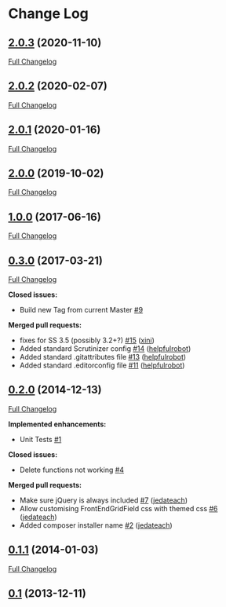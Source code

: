 # Change Log

## [2.0.3](https://github.com/webbuilders-group/silverstripe-frontendgridfield/tree/2.0.3) (2020-11-10)
[Full Changelog](https://github.com/webbuilders-group/silverstripe-frontendgridfield/compare/2.0.2...2.0.3)

## [2.0.2](https://github.com/webbuilders-group/silverstripe-frontendgridfield/tree/2.0.2) (2020-02-07)
[Full Changelog](https://github.com/webbuilders-group/silverstripe-frontendgridfield/compare/2.0.1...2.0.2)

## [2.0.1](https://github.com/webbuilders-group/silverstripe-frontendgridfield/tree/2.0.1) (2020-01-16)
[Full Changelog](https://github.com/webbuilders-group/silverstripe-frontendgridfield/compare/2.0.0...2.0.1)

## [2.0.0](https://github.com/webbuilders-group/silverstripe-frontendgridfield/tree/2.0.0) (2019-10-02)
[Full Changelog](https://github.com/webbuilders-group/silverstripe-frontendgridfield/compare/1.0.0...2.0.0)

## [1.0.0](https://github.com/webbuilders-group/silverstripe-frontendgridfield/tree/1.0.0) (2017-06-16)
[Full Changelog](https://github.com/webbuilders-group/silverstripe-frontendgridfield/compare/0.3.0...1.0.0)

## [0.3.0](https://github.com/webbuilders-group/silverstripe-frontendgridfield/tree/0.3.0) (2017-03-21)
[Full Changelog](https://github.com/webbuilders-group/silverstripe-frontendgridfield/compare/0.2.0...0.3.0)

**Closed issues:**

- Build new Tag from current Master [\#9](https://github.com/webbuilders-group/silverstripe-frontendgridfield/issues/9)

**Merged pull requests:**

- fixes for SS 3.5 \(possibly 3.2+?\) [\#15](https://github.com/webbuilders-group/silverstripe-frontendgridfield/pull/15) ([xini](https://github.com/xini))
- Added standard Scrutinizer config [\#14](https://github.com/webbuilders-group/silverstripe-frontendgridfield/pull/14) ([helpfulrobot](https://github.com/helpfulrobot))
- Added standard .gitattributes file [\#13](https://github.com/webbuilders-group/silverstripe-frontendgridfield/pull/13) ([helpfulrobot](https://github.com/helpfulrobot))
- Added standard .editorconfig file [\#11](https://github.com/webbuilders-group/silverstripe-frontendgridfield/pull/11) ([helpfulrobot](https://github.com/helpfulrobot))

## [0.2.0](https://github.com/webbuilders-group/silverstripe-frontendgridfield/tree/0.2.0) (2014-12-13)
[Full Changelog](https://github.com/webbuilders-group/silverstripe-frontendgridfield/compare/0.1.1...0.2.0)

**Implemented enhancements:**

- Unit Tests [\#1](https://github.com/webbuilders-group/silverstripe-frontendgridfield/issues/1)

**Closed issues:**

- Delete functions not working [\#4](https://github.com/webbuilders-group/silverstripe-frontendgridfield/issues/4)

**Merged pull requests:**

- Make sure jQuery is always included [\#7](https://github.com/webbuilders-group/silverstripe-frontendgridfield/pull/7) ([jedateach](https://github.com/jedateach))
- Allow customising FrontEndGridField css with themed css [\#6](https://github.com/webbuilders-group/silverstripe-frontendgridfield/pull/6) ([jedateach](https://github.com/jedateach))
- Added composer installer name [\#2](https://github.com/webbuilders-group/silverstripe-frontendgridfield/pull/2) ([jedateach](https://github.com/jedateach))

## [0.1.1](https://github.com/webbuilders-group/silverstripe-frontendgridfield/tree/0.1.1) (2014-01-03)
[Full Changelog](https://github.com/webbuilders-group/silverstripe-frontendgridfield/compare/0.1...0.1.1)

## [0.1](https://github.com/webbuilders-group/silverstripe-frontendgridfield/tree/0.1) (2013-12-11)
